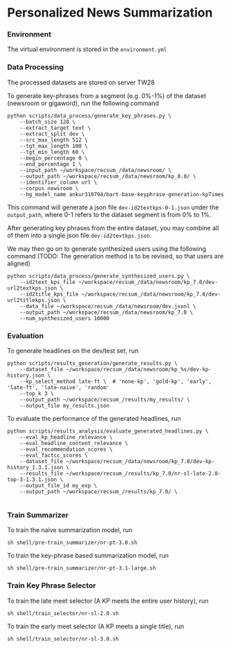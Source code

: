 # Personalized News Summarization

### Environment

The virtual environment is stored in the `environment.yml`

### Data Processing
The processed datasets are stored on server TW28

To generate key-phrases from a segment (e.g. 0%-1%) of the dataset (newsroom or gigaword), run the following command

```
python scripts/data_process/generate_key_phrases.py \
    --batch_size 128 \
    --extract_target text \
    --extract_split dev \ 
    --src_max_length 512 \
    --tgt_max_length 100 \
    --tgt_min_length 60 \ 
    --begin_percentage 0 \
    --end_percentage 1 \  
    --input_path ~/workspace/recsum_/data/newsroom/ \
    --output_path ~/workspace/recsum_/data/newsroom/kp_8.0/ \
    --identifier_column url \ 
    --corpus newsroom \ 
    --hg_model_name ankur310794/bart-base-keyphrase-generation-kpTimes 
```
This command will generate a json file `dev-id2textkps-0-1.json` under the `output_path`, where 0-1 refers to the dataset segment is from 0% to 1%.

After generating key phrases from the entire dataset, you may combine all of them into a single json file `dev-id2textkps.json`. 

We may then go on to generate synthesized users using the following command (TODO: The generation method is to be revised, so that users are aligned)

```
python scripts/data_process/generate_synthesized_users.py \
    --id2text_kps_file ~/workspace/recsum_/data/newsroom/kp_7.0/dev-url2textkps.json \
    --id2title_kps_file ~/workspace/recsum_/data/newsroom/kp_7.0/dev-url2titlekps.json \
    --data_file ~/workspace/recsum_/data/newsroom/dev.jsonl \
    --output_path ~/workspace/recsum_/data/newsroom/kp_7.0 \
    --num_synthesized_users 10000
```

### Evaluation

To generate headlines on the dev/test set, run

```
python scripts/results_generation/generate_results.py \
    --dataset_file ~/workspace/recsum_/data/newsroom/kp_%s/dev-kp-history.json \
    --kp_select_method late-ft \  # 'none-kp', 'gold-kp', 'early', 'late-ft', 'late-naive', 'random'
    --top_k 3 \
    --output_path ~/workspace/recsum_/results/my_results/ \
    --output_file my_results.json 
```

To evaluate the performance of the generated headlines, run

```
python scripts/results_analysis/evaluate_generated_headlines.py \
    --eval_kp_headline_relevance \
    --eval_headline_content_relevance \
    --eval_recommendation_scores \
    --eval_factcc_scores \
    --dataset_file ~/workspace/recsum_/data/newsroom/kp_7.0/dev-kp-history_1.3.1.json \
    --results_file ~/workspace/recsum_/results/kp_7.0/nr-sl-late-2.0-top-3-1.3.1.json \
    --output_file_id my_exp \
    --output_path ~/workspace/recsum_/results/kp_7.0/ \
    
```


### Train Summarizer

To train the naive summarization model, run
```
sh shell/pre-train_summarizer/nr-pt-3.0.sh
```

To train the key-phrase based summarization model, run
```
sh shell/pre-train_summarizer/nr-pt-3.1-large.sh
```

### Train Key Phrase Selector

To train the late meet selector (A KP meets the entire user history), run
```
sh shell/train_selector/nr-sl-2.0.sh
```
To train the early meet selector (A KP meets a single title), run
```
sh shell/train_selector/nr-sl-3.0.sh
```










